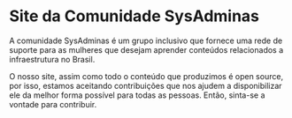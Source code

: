 # Site da Comunidade SysAdminas

A comunidade SysAdminas é um grupo inclusivo que fornece uma rede de suporte para as mulheres que desejam aprender conteúdos relacionados a infraestrutura no Brasil.

O nosso site, assim como todo o conteúdo que produzimos é open source, por isso, estamos aceitando contribuições que nos ajudem a disponibilizar ele da melhor forma possível para todas as pessoas. Então, sinta-se a vontade para contribuir. 
